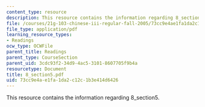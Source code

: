 ```yaml
---
content_type: resource
description: This resource contains the information regarding 8_section5.
file: /courses/21g-103-chinese-iii-regular-fall-2005/73cc9e4ae1fa1da2c12c1b3e414d6426_MIT21G_103F05_8_5.pdf
file_type: application/pdf
learning_resource_types:
- Readings
ocw_type: OCWFile
parent_title: Readings
parent_type: CourseSection
parent_uid: 3cdc93f2-34d9-4ac5-3101-8607705f9b4a
resourcetype: Document
title: 8_section5.pdf
uid: 73cc9e4a-e1fa-1da2-c12c-1b3e414d6426
---
```

This resource contains the information regarding 8_section5.

